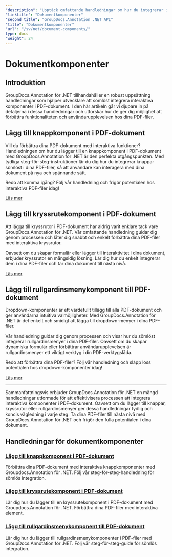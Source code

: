 ```yaml
---
"description": "Upptäck omfattande handledningar om hur du integrerar interaktiva komponenter som knappar, kryssrutor och rullgardinsmenyer i PDF-dokument med GroupDocs.Annotation .NET."
"linktitle": "Dokumentkomponenter"
"second_title": "GroupDocs.Annotation .NET API"
"title": "Dokumentkomponenter"
"url": "/sv/net/document-components/"
type: docs
"weight": 24
---
```


# Dokumentkomponenter

## Introduktion

GroupDocs.Annotation för .NET tillhandahåller en robust uppsättning handledningar som hjälper utvecklare att sömlöst integrera interaktiva komponenter i PDF-dokument. I den här artikeln går vi djupare in på detaljerna i dessa handledningar och utforskar hur de ger dig möjlighet att förbättra funktionaliteten och användarupplevelsen hos dina PDF-filer.

## Lägg till knappkomponent i PDF-dokument

Vill du förbättra dina PDF-dokument med interaktiva funktioner? Handledningen om hur du lägger till en knappkomponent i PDF-dokument med GroupDocs.Annotation för .NET är den perfekta utgångspunkten. Med tydliga steg-för-steg-instruktioner lär du dig hur du integrerar knappar sömlöst i dina PDF-filer, så att användare kan interagera med dina dokument på nya och spännande sätt.

Redo att komma igång? Följ vår handledning och frigör potentialen hos interaktiva PDF-filer idag!

[Läs mer](./add-button-component-to-pdf/)

## Lägg till kryssrutekomponent i PDF-dokument

Att lägga till kryssrutor i PDF-dokument har aldrig varit enklare tack vare GroupDocs.Annotation för .NET. Vår omfattande handledning guidar dig genom processen och låter dig snabbt och enkelt förbättra dina PDF-filer med interaktiva kryssrutor.

Oavsett om du skapar formulär eller lägger till interaktivitet i dina dokument, erbjuder kryssrutor en mångsidig lösning. Lär dig hur du enkelt integrerar dem i dina PDF-filer och tar dina dokument till nästa nivå.

[Läs mer](./add-checkbox-component-to-pdf/)

## Lägg till rullgardinsmenykomponent till PDF-dokument

Dropdown-komponenter är ett värdefullt tillägg till alla PDF-dokument och ger användarna intuitiva valmöjligheter. Med GroupDocs.Annotation för .NET är det enkelt och smidigt att lägga till dropdown-menyer i dina PDF-filer.

Vår handledning guidar dig genom processen och visar hur du sömlöst integrerar rullgardinsmenyer i dina PDF-filer. Oavsett om du skapar dynamiska formulär eller förbättrar användarupplevelsen är rullgardinsmenyer ett viktigt verktyg i din PDF-verktygslåda.

Redo att förbättra dina PDF-filer? Följ vår handledning och släpp loss potentialen hos dropdown-komponenter idag!

[Läs mer](./add-dropdown-component-to-pdf/)

---

Sammanfattningsvis erbjuder GroupDocs.Annotation för .NET en mängd handledningar utformade för att effektivisera processen att integrera interaktiva komponenter i PDF-dokument. Oavsett om du lägger till knappar, kryssrutor eller rullgardinsmenyer ger dessa handledningar tydlig och koncis vägledning i varje steg. Ta dina PDF-filer till nästa nivå med GroupDocs.Annotation för .NET och frigör den fulla potentialen i dina dokument.
## Handledningar för dokumentkomponenter
### [Lägg till knappkomponent i PDF-dokument](./add-button-component-to-pdf/)
Förbättra dina PDF-dokument med interaktiva knappkomponenter med Groupdocs.Annotation för .NET. Följ vår steg-för-steg-handledning för sömlös integration.
### [Lägg till kryssrutekomponent i PDF-dokument](./add-checkbox-component-to-pdf/)
Lär dig hur du lägger till en kryssrutekomponent i PDF-dokument med Groupdocs.Annotation för .NET. Förbättra dina PDF-filer med interaktiva element.
### [Lägg till rullgardinsmenykomponent till PDF-dokument](./add-dropdown-component-to-pdf/)
Lär dig hur du lägger till rullgardinsmenykomponenter i PDF-filer med GroupDocs.Annotation för .NET. Följ vår steg-för-steg-guide för sömlös integration.
